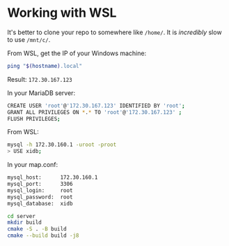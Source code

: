 # Working with WSL

It's better to clone your repo to somewhere like `/home/`. It is _incredibly_ slow to use `/mnt/c/`.

From WSL, get the IP of your Windows machine:

```sh
ping "$(hostname).local"
```

Result: `172.30.167.123`

In your MariaDB server:

```sh
CREATE USER 'root'@'172.30.167.123' IDENTIFIED BY 'root';
GRANT ALL PRIVILEGES ON *.* TO 'root'@'172.30.167.123' ;
FLUSH PRIVILEGES;
```

From WSL:

```sh
mysql -h 172.30.160.1 -uroot -proot
> USE xidb;
```

In your map.conf:

```sh
mysql_host:      172.30.160.1
mysql_port:      3306
mysql_login:     root
mysql_password:  root
mysql_database:  xidb
```

```sh
cd server
mkdir build
cmake -S . -B build
cmake --build build -j8
```
